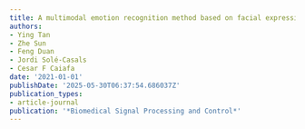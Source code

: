 ```yaml
---
title: A multimodal emotion recognition method based on facial expressions and electroencephalography
authors:
- Ying Tan
- Zhe Sun
- Feng Duan
- Jordi Solé-Casals
- Cesar F Caiafa
date: '2021-01-01'
publishDate: '2025-05-30T06:37:54.686037Z'
publication_types:
- article-journal
publication: '*Biomedical Signal Processing and Control*'
---
```

